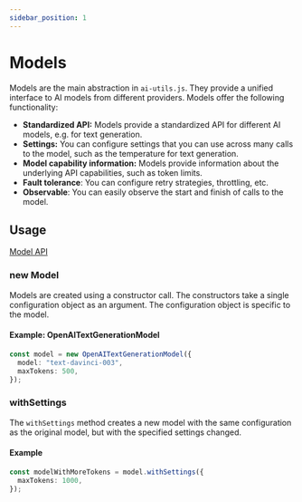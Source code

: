 ```yaml
---
sidebar_position: 1
---
```


# Models

Models are the main abstraction in `ai-utils.js`. They provide a unified interface to AI models from different providers. Models offer the following functionality:

- **Standardized API:** Models provide a standardized API for different AI models, e.g. for text generation.
- **Settings:** You can configure settings that you can use across many calls to the model, such as the temperature for text generation.
- **Model capability information:** Models provide information about the underlying API capabilities, such as token limits.
- **Fault tolerance**: You can configure retry strategies, throttling, etc.
- **Observable**: You can easily observe the start and finish of calls to the model.

## Usage

[Model API](/api/interfaces/Model)

### new Model

Models are created using a constructor call. The constructors take a single configuration object as an argument. The configuration object is specific to the model.

#### Example: OpenAITextGenerationModel

```ts
const model = new OpenAITextGenerationModel({
  model: "text-davinci-003",
  maxTokens: 500,
});
```

### withSettings

The `withSettings` method creates a new model with the same configuration as the original model, but with the specified settings changed.

#### Example

```ts
const modelWithMoreTokens = model.withSettings({
  maxTokens: 1000,
});
```
